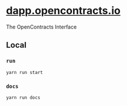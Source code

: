 # [dapp.opencontracts.io](https://dapp.opencontracts.io)
The OpenContracts Interface

## Local 
### `run`
`yarn run start`

### `docs`
`yarn run docs`


